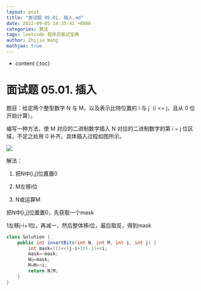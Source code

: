 ```yaml
---
layout: post
title: "面试题 05.01. 插入.md"
date: 2022-09-05 14:35:41 +0800
categories: 算法
tags: leetcode 程序员面试宝典
author: Zhijie Wang
mathjax: true
---
```



* content
{:toc}














# 面试题 05.01. 插入

题目：给定两个整型数字 N 与 M，以及表示比特位置的 i 与 j（i <= j，且从 0 位开始计算）。

编写一种方法，使 M 对应的二进制数字插入 N 对应的二进制数字的第 i ~ j 位区域，不足之处用 0 补齐。具体插入过程如图所示。



![](D:/下载/youdaonote-pull-master/youdaonote-pull-master/youdaonote/youdaonote-images/WEBRESOURCEcf98cf73eb2d0415fab08965336ce481.gif)

解法：

1. 把N中[i,j]位置置0

2. M左移i位

3. N或运算M

把N中[i,j]位置置0，先获取一个mask

1左移j-i+1位，再减一，然后整体移i位，最后取反，得到mask

```java
class Solution {
    public int insertBits(int N, int M, int i, int j) {
        int mask=((1<<(j-i+1))-1)<<i;
        mask=~mask;
        N&=mask;
        M=M<<i;
        return N|M;
    }
}
```

